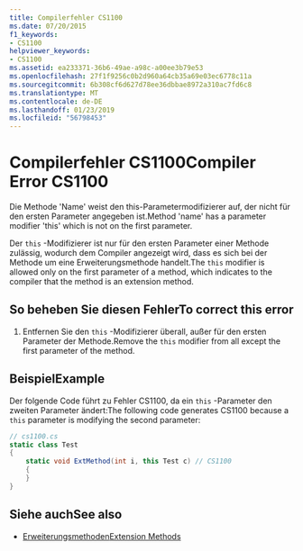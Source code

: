 ```yaml
---
title: Compilerfehler CS1100
ms.date: 07/20/2015
f1_keywords:
- CS1100
helpviewer_keywords:
- CS1100
ms.assetid: ea233371-36b6-49ae-a98c-a00ee3b79e53
ms.openlocfilehash: 27f1f9256c0b2d960a64cb35a69e03ec6778c11a
ms.sourcegitcommit: 6b308cf6d627d78ee36dbbae8972a310ac7fd6c8
ms.translationtype: MT
ms.contentlocale: de-DE
ms.lasthandoff: 01/23/2019
ms.locfileid: "56798453"
---
```

# <a name="compiler-error-cs1100"></a><span data-ttu-id="31fb8-102">Compilerfehler CS1100</span><span class="sxs-lookup"><span data-stu-id="31fb8-102">Compiler Error CS1100</span></span>
<span data-ttu-id="31fb8-103">Die Methode 'Name' weist den this-Parametermodifizierer auf, der nicht für den ersten Parameter angegeben ist.</span><span class="sxs-lookup"><span data-stu-id="31fb8-103">Method 'name' has a parameter modifier 'this' which is not on the first parameter.</span></span>  
  
 <span data-ttu-id="31fb8-104">Der `this` -Modifizierer ist nur für den ersten Parameter einer Methode zulässig, wodurch dem Compiler angezeigt wird, dass es sich bei der Methode um eine Erweiterungsmethode handelt.</span><span class="sxs-lookup"><span data-stu-id="31fb8-104">The `this` modifier is allowed only on the first parameter of a method, which indicates to the compiler that the method is an extension method.</span></span>  
  
## <a name="to-correct-this-error"></a><span data-ttu-id="31fb8-105">So beheben Sie diesen Fehler</span><span class="sxs-lookup"><span data-stu-id="31fb8-105">To correct this error</span></span>  
  
1.  <span data-ttu-id="31fb8-106">Entfernen Sie den `this` -Modifizierer überall, außer für den ersten Parameter der Methode.</span><span class="sxs-lookup"><span data-stu-id="31fb8-106">Remove the `this` modifier from all except the first parameter of the method.</span></span>  
  
## <a name="example"></a><span data-ttu-id="31fb8-107">Beispiel</span><span class="sxs-lookup"><span data-stu-id="31fb8-107">Example</span></span>  
 <span data-ttu-id="31fb8-108">Der folgende Code führt zu Fehler CS1100, da ein `this` -Parameter den zweiten Parameter ändert:</span><span class="sxs-lookup"><span data-stu-id="31fb8-108">The following code generates CS1100 because a `this` parameter is modifying the second parameter:</span></span>  
  
```csharp  
// cs1100.cs  
static class Test  
{  
    static void ExtMethod(int i, this Test c) // CS1100  
    {  
    }  
}  
```  
  
## <a name="see-also"></a><span data-ttu-id="31fb8-109">Siehe auch</span><span class="sxs-lookup"><span data-stu-id="31fb8-109">See also</span></span>

- [<span data-ttu-id="31fb8-110">Erweiterungsmethoden</span><span class="sxs-lookup"><span data-stu-id="31fb8-110">Extension Methods</span></span>](../../csharp/programming-guide/classes-and-structs/extension-methods.md)
